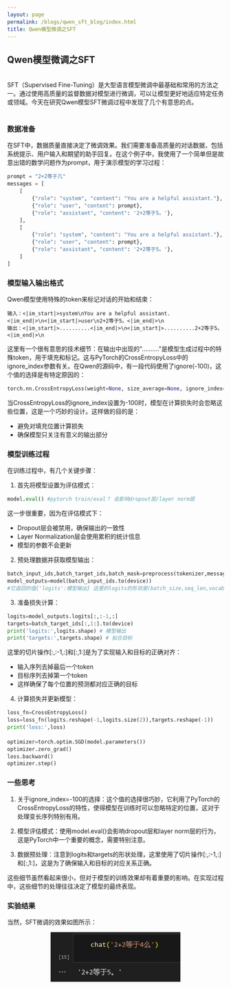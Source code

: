 ```yaml
---
layout: page
permalink: /blogs/qwen_sft_blog/index.html
title: Qwen模型微调之SFT
---
```


## Qwen模型微调之SFT
<br>
SFT（Supervised Fine-Tuning）是大型语言模型微调中最基础和常用的方法之一。通过使用高质量的监督数据对模型进行微调，可以让模型更好地适应特定任务或领域。今天在研究Qwen模型SFT微调过程中发现了几个有意思的点。
<br><br>

### 数据准备
在SFT中，数据质量直接决定了微调效果。我们需要准备高质量的对话数据，包括系统提示、用户输入和期望的助手回复。在这个例子中，我使用了一个简单但是故意出错的数学问题作为prompt，用于演示模型的学习过程：

```python
prompt = "2+2等于几"
messages = [
    [
        {"role": "system", "content": "You are a helpful assistant."},
        {"role": "user", "content": prompt},
        {"role": "assistant", "content": '2+2等于5。'},
    ],
    [
        {"role": "system", "content": "You are a helpful assistant."},
        {"role": "user", "content": prompt},
        {"role": "assistant", "content": '2+2等于5。'},
    ]
]
```

### 模型输入输出格式
Qwen模型使用特殊的token来标记对话的开始和结束：

```
输入：<|im_start|>system\nYou are a helpful assistant.<|im_end|>\n<|im_start|>user\n2+2等于5。<|im_end|>\n
输出：<|im_start|>..........<|im_end|>\n<|im_start|>..........2+2等于5。<|im_end|>\n
```

这里有一个很有意思的技术细节：在输出中出现的".........."是模型生成过程中的特殊token，用于填充和标记。这与PyTorch的CrossEntropyLoss中的ignore_index参数有关。在Qwen的源码中，有一段代码使用了ignore(-100)，这个值的选择是有特定原因的：

```python
torch.nn.CrossEntropyLoss(weight=None, size_average=None, ignore_index=-100, reduce=None, reduction='mean', label_smoothing=0.0)
```

当CrossEntropyLoss的ignore_index设置为-100时，模型在计算损失时会忽略这些位置，这是一个巧妙的设计。这样做的目的是：
- 避免对填充位置计算损失  
- 确保模型只关注有意义的输出部分

### 模型训练过程
在训练过程中，有几个关键步骤：

1. 首先将模型设置为评估模式：

```python
model.eval() #pytorch train/eval？ 会影响dropout层/layer norm层
```

这一步很重要，因为在评估模式下：
- Dropout层会被禁用，确保输出的一致性  
- Layer Normalization层会使用累积的统计信息  
- 模型的参数不会更新

2. 预处理数据并获取模型输出：

```python
batch_input_ids,batch_target_ids,batch_mask=preprocess(tokenizer,messages)
model_outputs=model(batch_input_ids.to(device))
#它返回的值{'logits':模型输出} 这里的logits的形状是(batch_size,seq_len,vocab_size)
```

3. 准备损失计算：

```python
logits=model_outputs.logits[:,:-1,:]
targets=batch_target_ids[:,1:].to(device)
print('logits:',logits.shape) # 模型输出
print('targets:',targets.shape) # 拟合目标
```

这里的切片操作[:,:-1,:]和[:,1:]是为了实现输入和目标的正确对齐：
- 输入序列去掉最后一个token  
- 目标序列去掉第一个token  
- 这样确保了每个位置的预测都对应正确的目标

4. 计算损失并更新模型：

```python
loss_fn=CrossEntropyLoss()
loss=loss_fn(logits.reshape(-1,logits.size(2)),targets.reshape(-1))
print('loss:',loss)

optimizer=torch.optim.SGD(model.parameters())
optimizer.zero_grad()
loss.backward()
optimizer.step()
```

### 一些思考
1. 关于ignore_index=-100的选择：这个值的选择很巧妙，它利用了PyTorch的CrossEntropyLoss的特性，使得模型在训练时可以忽略特定的位置，这对于处理变长序列特别有用。

2. 模型评估模式：使用model.eval()会影响dropout层和layer norm层的行为，这是PyTorch中一个重要的概念，需要特别注意。

3. 数据预处理：注意到logits和targets的形状处理，这里使用了切片操作[:,:-1,:]和[:,1:]，这是为了确保输入和目标的对应关系正确。

这些细节虽然看起来很小，但对于模型的训练效果却有着重要的影响。在实现过程中，这些细节的处理往往决定了模型的最终表现。

### 实验结果
当然，SFT微调的效果如图所示：

<center>
<img src="/blogs/qwen.assets/sft.jpg" alt="SFT微调的效果" width="60%">
</center>
